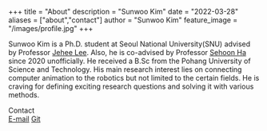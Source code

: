 +++
title = "About"
description = "Sunwoo Kim"
date = "2022-03-28"
aliases = ["about","contact"]
author = "Sunwoo Kim"
feature_image = "/images/profile.jpg"
+++

Sunwoo Kim is a Ph.D. student at Seoul National University(SNU) advised by Professor [Jehee Lee](https://mrl.snu.ac.kr/~jehee/). Also, he is co-advised by Professor [Sehoon Ha](https://faculty.cc.gatech.edu/~sha9/) since 2020 unofficially. He received a B.Sc from the Pohang University of Science and Technology. His main research interest lies on connecting computer animation to the robotics but not limited to the certain fields. He is craving for defining exciting research questions and solving it with various methods.

Contact \
[E-mail](sunwoo@mrl.snu.ac.kr)
[Git](https://github.com/PulseKim/)
